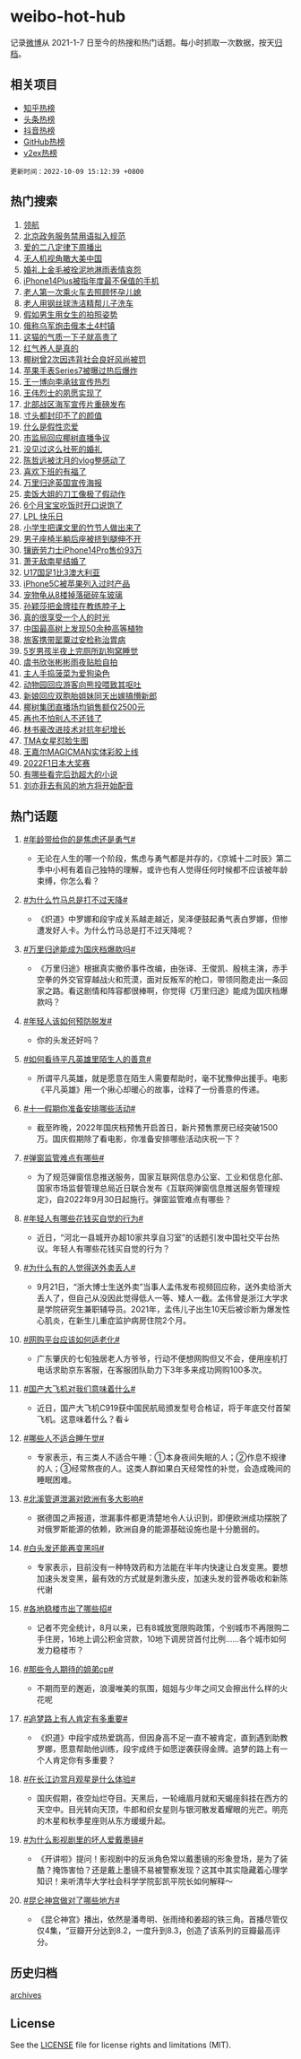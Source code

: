 # weibo-hot-hub

记录[微博](https://www.weibo.com)从 2021-1-7 日至今的热搜和热门话题。每小时抓取一次数据，按天[归档](archives)。

## 相关项目

- [知乎热榜](https://github.com/lonnyzhang423/zhihu-hot-hub)
- [头条热榜](https://github.com/lonnyzhang423/toutiao-hot-hub)
- [抖音热榜](https://github.com/lonnyzhang423/douyin-hot-hub)
- [GitHub热榜](https://github.com/lonnyzhang423/github-hot-hub)
- [v2ex热榜](https://github.com/lonnyzhang423/v2ex-hot-hub)


`更新时间：2022-10-09 15:12:39 +0800`

## 热门搜索

1. [领航](https://m.weibo.cn/search?containerid=100103type%3D1%26t%3D10%26q%3D%23%E9%A2%86%E8%88%AA%23&stream_entry_id=51&isnewpage=1&extparam=seat%3D1%26c_type%3D51%26pos%3D0%26cate%3D10103%26dgr%3D0%26filter_type%3Drealtimehot%26display_time%3D1665299557%26pre_seqid%3D1665299557586026376319&luicode=10000011&lfid=106003type%253D25%2526t%253D3%2526disable_hot%253D1%2526filter_type%253Drealtimehot)
1. [北京政务服务禁用语拟入规范](https://m.weibo.cn/search?containerid=100103type%3D1%26t%3D10%26q%3D%23%E5%8C%97%E4%BA%AC%E6%94%BF%E5%8A%A1%E6%9C%8D%E5%8A%A1%E7%A6%81%E7%94%A8%E8%AF%AD%E6%8B%9F%E5%85%A5%E8%A7%84%E8%8C%83%23&stream_entry_id=31&isnewpage=1&extparam=seat%3D1%26c_type%3D31%26pos%3D0%26cate%3D0%26band_rank%3D1%26q%3D%2523%25E5%258C%2597%25E4%25BA%25AC%25E6%2594%25BF%25E5%258A%25A1%25E6%259C%258D%25E5%258A%25A1%25E7%25A6%2581%25E7%2594%25A8%25E8%25AF%25AD%25E6%258B%259F%25E5%2585%25A5%25E8%25A7%2584%25E8%258C%2583%2523%26dgr%3D0%26filter_type%3Drealtimehot%26realpos%3D1%26lcate%3D5001%26flag%3D1%26display_time%3D1665299557%26pre_seqid%3D1665299557586026376319&luicode=10000011&lfid=106003type%253D25%2526t%253D3%2526disable_hot%253D1%2526filter_type%253Drealtimehot)
1. [爱的二八定律下周播出](https://m.weibo.cn/search?containerid=100103type%3D1%26t%3D10%26q%3D%23%E7%88%B1%E7%9A%84%E4%BA%8C%E5%85%AB%E5%AE%9A%E5%BE%8B%E4%B8%8B%E5%91%A8%E6%92%AD%E5%87%BA%23&stream_entry_id=31&isnewpage=1&extparam=seat%3D1%26c_type%3D31%26pos%3D1%26cate%3D0%26band_rank%3D2%26q%3D%2523%25E7%2588%25B1%25E7%259A%2584%25E4%25BA%258C%25E5%2585%25AB%25E5%25AE%259A%25E5%25BE%258B%25E4%25B8%258B%25E5%2591%25A8%25E6%2592%25AD%25E5%2587%25BA%2523%26dgr%3D0%26filter_type%3Drealtimehot%26realpos%3D2%26lcate%3D5001%26flag%3D1%26display_time%3D1665299557%26pre_seqid%3D1665299557586026376319&luicode=10000011&lfid=106003type%253D25%2526t%253D3%2526disable_hot%253D1%2526filter_type%253Drealtimehot)
1. [无人机视角瞰大美中国](https://m.weibo.cn/search?containerid=100103type%3D1%26t%3D10%26q%3D%23%E6%97%A0%E4%BA%BA%E6%9C%BA%E8%A7%86%E8%A7%92%E7%9E%B0%E5%A4%A7%E7%BE%8E%E4%B8%AD%E5%9B%BD%23&stream_entry_id=31&isnewpage=1&extparam=seat%3D1%26c_type%3D31%26pos%3D2%26cate%3D0%26band_rank%3D3%26q%3D%2523%25E6%2597%25A0%25E4%25BA%25BA%25E6%259C%25BA%25E8%25A7%2586%25E8%25A7%2592%25E7%259E%25B0%25E5%25A4%25A7%25E7%25BE%258E%25E4%25B8%25AD%25E5%259B%25BD%2523%26dgr%3D0%26filter_type%3Drealtimehot%26realpos%3D3%26lcate%3D5001%26flag%3D0%26display_time%3D1665299557%26pre_seqid%3D1665299557586026376319&luicode=10000011&lfid=106003type%253D25%2526t%253D3%2526disable_hot%253D1%2526filter_type%253Drealtimehot)
1. [婚礼上金毛被拴泥地淋雨表情哀怨](https://m.weibo.cn/search?containerid=100103type%3D1%26t%3D10%26q%3D%23%E5%A9%9A%E7%A4%BC%E4%B8%8A%E9%87%91%E6%AF%9B%E8%A2%AB%E6%8B%B4%E6%B3%A5%E5%9C%B0%E6%B7%8B%E9%9B%A8%E8%A1%A8%E6%83%85%E5%93%80%E6%80%A8%23&stream_entry_id=31&isnewpage=1&extparam=seat%3D1%26c_type%3D31%26pos%3D3%26cate%3D0%26band_rank%3D4%26q%3D%2523%25E5%25A9%259A%25E7%25A4%25BC%25E4%25B8%258A%25E9%2587%2591%25E6%25AF%259B%25E8%25A2%25AB%25E6%258B%25B4%25E6%25B3%25A5%25E5%259C%25B0%25E6%25B7%258B%25E9%259B%25A8%25E8%25A1%25A8%25E6%2583%2585%25E5%2593%2580%25E6%2580%25A8%2523%26dgr%3D0%26filter_type%3Drealtimehot%26realpos%3D4%26lcate%3D5001%26flag%3D0%26display_time%3D1665299557%26pre_seqid%3D1665299557586026376319&luicode=10000011&lfid=106003type%253D25%2526t%253D3%2526disable_hot%253D1%2526filter_type%253Drealtimehot)
1. [iPhone14Plus被指年度最不保值的手机](https://m.weibo.cn/search?containerid=100103type%3D1%26t%3D10%26q%3D%23iPhone14Plus%E8%A2%AB%E6%8C%87%E5%B9%B4%E5%BA%A6%E6%9C%80%E4%B8%8D%E4%BF%9D%E5%80%BC%E7%9A%84%E6%89%8B%E6%9C%BA%23&stream_entry_id=31&isnewpage=1&extparam=seat%3D1%26c_type%3D31%26pos%3D4%26cate%3D0%26band_rank%3D5%26q%3D%2523iPhone14Plus%25E8%25A2%25AB%25E6%258C%2587%25E5%25B9%25B4%25E5%25BA%25A6%25E6%259C%2580%25E4%25B8%258D%25E4%25BF%259D%25E5%2580%25BC%25E7%259A%2584%25E6%2589%258B%25E6%259C%25BA%2523%26dgr%3D0%26filter_type%3Drealtimehot%26realpos%3D5%26lcate%3D5001%26flag%3D0%26display_time%3D1665299557%26pre_seqid%3D1665299557586026376319&luicode=10000011&lfid=106003type%253D25%2526t%253D3%2526disable_hot%253D1%2526filter_type%253Drealtimehot)
1. [老人第一次乘火车去照顾怀孕儿媳](https://m.weibo.cn/search?containerid=100103type%3D1%26t%3D10%26q%3D%23%E8%80%81%E4%BA%BA%E7%AC%AC%E4%B8%80%E6%AC%A1%E4%B9%98%E7%81%AB%E8%BD%A6%E5%8E%BB%E7%85%A7%E9%A1%BE%E6%80%80%E5%AD%95%E5%84%BF%E5%AA%B3%23&stream_entry_id=31&isnewpage=1&extparam=seat%3D1%26c_type%3D31%26pos%3D5%26cate%3D0%26band_rank%3D6%26q%3D%2523%25E8%2580%2581%25E4%25BA%25BA%25E7%25AC%25AC%25E4%25B8%2580%25E6%25AC%25A1%25E4%25B9%2598%25E7%2581%25AB%25E8%25BD%25A6%25E5%258E%25BB%25E7%2585%25A7%25E9%25A1%25BE%25E6%2580%2580%25E5%25AD%2595%25E5%2584%25BF%25E5%25AA%25B3%2523%26dgr%3D0%26filter_type%3Drealtimehot%26realpos%3D6%26lcate%3D5001%26flag%3D0%26display_time%3D1665299557%26pre_seqid%3D1665299557586026376319&luicode=10000011&lfid=106003type%253D25%2526t%253D3%2526disable_hot%253D1%2526filter_type%253Drealtimehot)
1. [老人用钢丝球洗洁精帮儿子洗车](https://m.weibo.cn/search?containerid=100103type%3D1%26t%3D10%26q%3D%23%E8%80%81%E4%BA%BA%E7%94%A8%E9%92%A2%E4%B8%9D%E7%90%83%E6%B4%97%E6%B4%81%E7%B2%BE%E5%B8%AE%E5%84%BF%E5%AD%90%E6%B4%97%E8%BD%A6%23&stream_entry_id=31&isnewpage=1&extparam=seat%3D1%26c_type%3D31%26pos%3D6%26cate%3D0%26band_rank%3D7%26q%3D%2523%25E8%2580%2581%25E4%25BA%25BA%25E7%2594%25A8%25E9%2592%25A2%25E4%25B8%259D%25E7%2590%2583%25E6%25B4%2597%25E6%25B4%2581%25E7%25B2%25BE%25E5%25B8%25AE%25E5%2584%25BF%25E5%25AD%2590%25E6%25B4%2597%25E8%25BD%25A6%2523%26dgr%3D0%26filter_type%3Drealtimehot%26realpos%3D7%26lcate%3D5001%26flag%3D0%26display_time%3D1665299557%26pre_seqid%3D1665299557586026376319&luicode=10000011&lfid=106003type%253D25%2526t%253D3%2526disable_hot%253D1%2526filter_type%253Drealtimehot)
1. [假如男生用女生的拍照姿势](https://m.weibo.cn/search?containerid=100103type%3D1%26t%3D10%26q%3D%23%E5%81%87%E5%A6%82%E7%94%B7%E7%94%9F%E7%94%A8%E5%A5%B3%E7%94%9F%E7%9A%84%E6%8B%8D%E7%85%A7%E5%A7%BF%E5%8A%BF%23&stream_entry_id=31&isnewpage=1&extparam=seat%3D1%26c_type%3D31%26pos%3D7%26cate%3D0%26band_rank%3D8%26q%3D%2523%25E5%2581%2587%25E5%25A6%2582%25E7%2594%25B7%25E7%2594%259F%25E7%2594%25A8%25E5%25A5%25B3%25E7%2594%259F%25E7%259A%2584%25E6%258B%258D%25E7%2585%25A7%25E5%25A7%25BF%25E5%258A%25BF%2523%26dgr%3D0%26filter_type%3Drealtimehot%26realpos%3D8%26lcate%3D5001%26flag%3D0%26display_time%3D1665299557%26pre_seqid%3D1665299557586026376319&luicode=10000011&lfid=106003type%253D25%2526t%253D3%2526disable_hot%253D1%2526filter_type%253Drealtimehot)
1. [俄称乌军炮击俄本土4村镇](https://m.weibo.cn/search?containerid=100103type%3D1%26t%3D10%26q%3D%23%E4%BF%84%E7%A7%B0%E4%B9%8C%E5%86%9B%E7%82%AE%E5%87%BB%E4%BF%84%E6%9C%AC%E5%9C%9F4%E6%9D%91%E9%95%87%23&stream_entry_id=31&isnewpage=1&extparam=seat%3D1%26c_type%3D31%26pos%3D8%26cate%3D0%26band_rank%3D9%26q%3D%2523%25E4%25BF%2584%25E7%25A7%25B0%25E4%25B9%258C%25E5%2586%259B%25E7%2582%25AE%25E5%2587%25BB%25E4%25BF%2584%25E6%259C%25AC%25E5%259C%259F4%25E6%259D%2591%25E9%2595%2587%2523%26dgr%3D0%26filter_type%3Drealtimehot%26realpos%3D9%26lcate%3D5001%26flag%3D0%26display_time%3D1665299557%26pre_seqid%3D1665299557586026376319&luicode=10000011&lfid=106003type%253D25%2526t%253D3%2526disable_hot%253D1%2526filter_type%253Drealtimehot)
1. [这猫的气质一下子就高贵了](https://m.weibo.cn/search?containerid=100103type%3D1%26t%3D10%26q%3D%23%E8%BF%99%E7%8C%AB%E7%9A%84%E6%B0%94%E8%B4%A8%E4%B8%80%E4%B8%8B%E5%AD%90%E5%B0%B1%E9%AB%98%E8%B4%B5%E4%BA%86%23&stream_entry_id=31&isnewpage=1&extparam=seat%3D1%26c_type%3D31%26pos%3D9%26cate%3D0%26band_rank%3D10%26q%3D%2523%25E8%25BF%2599%25E7%258C%25AB%25E7%259A%2584%25E6%25B0%2594%25E8%25B4%25A8%25E4%25B8%2580%25E4%25B8%258B%25E5%25AD%2590%25E5%25B0%25B1%25E9%25AB%2598%25E8%25B4%25B5%25E4%25BA%2586%2523%26dgr%3D0%26filter_type%3Drealtimehot%26realpos%3D10%26lcate%3D5001%26flag%3D1%26display_time%3D1665299557%26pre_seqid%3D1665299557586026376319&luicode=10000011&lfid=106003type%253D25%2526t%253D3%2526disable_hot%253D1%2526filter_type%253Drealtimehot)
1. [红气养人是真的](https://m.weibo.cn/search?containerid=100103type%3D1%26t%3D10%26q%3D%23%E7%BA%A2%E6%B0%94%E5%85%BB%E4%BA%BA%E6%98%AF%E7%9C%9F%E7%9A%84%23&stream_entry_id=31&isnewpage=1&extparam=seat%3D1%26c_type%3D31%26pos%3D10%26cate%3D0%26band_rank%3D11%26q%3D%2523%25E7%25BA%25A2%25E6%25B0%2594%25E5%2585%25BB%25E4%25BA%25BA%25E6%2598%25AF%25E7%259C%259F%25E7%259A%2584%2523%26dgr%3D0%26filter_type%3Drealtimehot%26realpos%3D11%26lcate%3D5001%26flag%3D0%26display_time%3D1665299557%26pre_seqid%3D1665299557586026376319&luicode=10000011&lfid=106003type%253D25%2526t%253D3%2526disable_hot%253D1%2526filter_type%253Drealtimehot)
1. [椰树曾2次因违背社会良好风尚被罚](https://m.weibo.cn/search?containerid=100103type%3D1%26t%3D10%26q%3D%23%E6%A4%B0%E6%A0%91%E6%9B%BE2%E6%AC%A1%E5%9B%A0%E8%BF%9D%E8%83%8C%E7%A4%BE%E4%BC%9A%E8%89%AF%E5%A5%BD%E9%A3%8E%E5%B0%9A%E8%A2%AB%E7%BD%9A%23&stream_entry_id=31&isnewpage=1&extparam=seat%3D1%26c_type%3D31%26pos%3D11%26cate%3D0%26band_rank%3D12%26q%3D%2523%25E6%25A4%25B0%25E6%25A0%2591%25E6%259B%25BE2%25E6%25AC%25A1%25E5%259B%25A0%25E8%25BF%259D%25E8%2583%258C%25E7%25A4%25BE%25E4%25BC%259A%25E8%2589%25AF%25E5%25A5%25BD%25E9%25A3%258E%25E5%25B0%259A%25E8%25A2%25AB%25E7%25BD%259A%2523%26dgr%3D0%26filter_type%3Drealtimehot%26realpos%3D12%26lcate%3D5001%26flag%3D0%26display_time%3D1665299557%26pre_seqid%3D1665299557586026376319&luicode=10000011&lfid=106003type%253D25%2526t%253D3%2526disable_hot%253D1%2526filter_type%253Drealtimehot)
1. [苹果手表Series7被曝过热后爆炸](https://m.weibo.cn/search?containerid=100103type%3D1%26t%3D10%26q%3D%23%E8%8B%B9%E6%9E%9C%E6%89%8B%E8%A1%A8Series7%E8%A2%AB%E6%9B%9D%E8%BF%87%E7%83%AD%E5%90%8E%E7%88%86%E7%82%B8%23&stream_entry_id=31&isnewpage=1&extparam=seat%3D1%26c_type%3D31%26pos%3D12%26cate%3D0%26band_rank%3D13%26q%3D%2523%25E8%258B%25B9%25E6%259E%259C%25E6%2589%258B%25E8%25A1%25A8Series7%25E8%25A2%25AB%25E6%259B%259D%25E8%25BF%2587%25E7%2583%25AD%25E5%2590%258E%25E7%2588%2586%25E7%2582%25B8%2523%26dgr%3D0%26filter_type%3Drealtimehot%26realpos%3D13%26lcate%3D5001%26flag%3D1%26display_time%3D1665299557%26pre_seqid%3D1665299557586026376319&luicode=10000011&lfid=106003type%253D25%2526t%253D3%2526disable_hot%253D1%2526filter_type%253Drealtimehot)
1. [王一博向李承铉宣传热烈](https://m.weibo.cn/search?containerid=100103type%3D1%26t%3D10%26q%3D%23%E7%8E%8B%E4%B8%80%E5%8D%9A%E5%90%91%E6%9D%8E%E6%89%BF%E9%93%89%E5%AE%A3%E4%BC%A0%E7%83%AD%E7%83%88%23&stream_entry_id=31&isnewpage=1&extparam=seat%3D1%26c_type%3D31%26pos%3D13%26cate%3D0%26band_rank%3D14%26q%3D%2523%25E7%258E%258B%25E4%25B8%2580%25E5%258D%259A%25E5%2590%2591%25E6%259D%258E%25E6%2589%25BF%25E9%2593%2589%25E5%25AE%25A3%25E4%25BC%25A0%25E7%2583%25AD%25E7%2583%2588%2523%26dgr%3D0%26filter_type%3Drealtimehot%26realpos%3D14%26lcate%3D5001%26flag%3D0%26display_time%3D1665299557%26pre_seqid%3D1665299557586026376319&luicode=10000011&lfid=106003type%253D25%2526t%253D3%2526disable_hot%253D1%2526filter_type%253Drealtimehot)
1. [王伟烈士的夙愿实现了](https://m.weibo.cn/search?containerid=100103type%3D1%26t%3D10%26q%3D%23%E7%8E%8B%E4%BC%9F%E7%83%88%E5%A3%AB%E7%9A%84%E5%A4%99%E6%84%BF%E5%AE%9E%E7%8E%B0%E4%BA%86%23&stream_entry_id=31&isnewpage=1&extparam=seat%3D1%26c_type%3D31%26pos%3D14%26cate%3D0%26adid%3D167855%26band_rank%3D15%26q%3D%2523%25E7%258E%258B%25E4%25BC%259F%25E7%2583%2588%25E5%25A3%25AB%25E7%259A%2584%25E5%25A4%2599%25E6%2584%25BF%25E5%25AE%259E%25E7%258E%25B0%25E4%25BA%2586%2523%26dgr%3D0%26filter_type%3Drealtimehot%26realpos%3D15%26lcate%3D5001%26flag%3D0%26display_time%3D1665299557%26pre_seqid%3D1665299557586026376319&luicode=10000011&lfid=106003type%253D25%2526t%253D3%2526disable_hot%253D1%2526filter_type%253Drealtimehot)
1. [北部战区海军宣传片重磅发布](https://m.weibo.cn/search?containerid=100103type%3D1%26t%3D10%26q%3D%23%E5%8C%97%E9%83%A8%E6%88%98%E5%8C%BA%E6%B5%B7%E5%86%9B%E5%AE%A3%E4%BC%A0%E7%89%87%E9%87%8D%E7%A3%85%E5%8F%91%E5%B8%83%23&stream_entry_id=31&isnewpage=1&extparam=seat%3D1%26c_type%3D31%26pos%3D15%26cate%3D0%26band_rank%3D16%26q%3D%2523%25E5%258C%2597%25E9%2583%25A8%25E6%2588%2598%25E5%258C%25BA%25E6%25B5%25B7%25E5%2586%259B%25E5%25AE%25A3%25E4%25BC%25A0%25E7%2589%2587%25E9%2587%258D%25E7%25A3%2585%25E5%258F%2591%25E5%25B8%2583%2523%26dgr%3D0%26filter_type%3Drealtimehot%26realpos%3D16%26lcate%3D5001%26flag%3D0%26display_time%3D1665299557%26pre_seqid%3D1665299557586026376319&luicode=10000011&lfid=106003type%253D25%2526t%253D3%2526disable_hot%253D1%2526filter_type%253Drealtimehot)
1. [寸头都封印不了的颜值](https://m.weibo.cn/search?containerid=100103type%3D1%26t%3D10%26q%3D%23%E5%AF%B8%E5%A4%B4%E9%83%BD%E5%B0%81%E5%8D%B0%E4%B8%8D%E4%BA%86%E7%9A%84%E9%A2%9C%E5%80%BC%23&stream_entry_id=31&isnewpage=1&extparam=seat%3D1%26c_type%3D31%26pos%3D16%26cate%3D0%26band_rank%3D17%26q%3D%2523%25E5%25AF%25B8%25E5%25A4%25B4%25E9%2583%25BD%25E5%25B0%2581%25E5%258D%25B0%25E4%25B8%258D%25E4%25BA%2586%25E7%259A%2584%25E9%25A2%259C%25E5%2580%25BC%2523%26dgr%3D0%26filter_type%3Drealtimehot%26realpos%3D17%26lcate%3D5001%26flag%3D1%26display_time%3D1665299557%26pre_seqid%3D1665299557586026376319&luicode=10000011&lfid=106003type%253D25%2526t%253D3%2526disable_hot%253D1%2526filter_type%253Drealtimehot)
1. [什么是假性恋爱](https://m.weibo.cn/search?containerid=100103type%3D1%26t%3D10%26q%3D%23%E4%BB%80%E4%B9%88%E6%98%AF%E5%81%87%E6%80%A7%E6%81%8B%E7%88%B1%23&stream_entry_id=31&isnewpage=1&extparam=seat%3D1%26c_type%3D31%26pos%3D17%26cate%3D0%26band_rank%3D18%26q%3D%2523%25E4%25BB%2580%25E4%25B9%2588%25E6%2598%25AF%25E5%2581%2587%25E6%2580%25A7%25E6%2581%258B%25E7%2588%25B1%2523%26dgr%3D0%26filter_type%3Drealtimehot%26realpos%3D18%26lcate%3D5001%26flag%3D2%26display_time%3D1665299557%26pre_seqid%3D1665299557586026376319&luicode=10000011&lfid=106003type%253D25%2526t%253D3%2526disable_hot%253D1%2526filter_type%253Drealtimehot)
1. [市监局回应椰树直播争议](https://m.weibo.cn/search?containerid=100103type%3D1%26t%3D10%26q%3D%23%E5%B8%82%E7%9B%91%E5%B1%80%E5%9B%9E%E5%BA%94%E6%A4%B0%E6%A0%91%E7%9B%B4%E6%92%AD%E4%BA%89%E8%AE%AE%23&stream_entry_id=31&isnewpage=1&extparam=seat%3D1%26c_type%3D31%26pos%3D18%26cate%3D0%26band_rank%3D19%26q%3D%2523%25E5%25B8%2582%25E7%259B%2591%25E5%25B1%2580%25E5%259B%259E%25E5%25BA%2594%25E6%25A4%25B0%25E6%25A0%2591%25E7%259B%25B4%25E6%2592%25AD%25E4%25BA%2589%25E8%25AE%25AE%2523%26dgr%3D0%26filter_type%3Drealtimehot%26realpos%3D19%26lcate%3D5001%26flag%3D1%26display_time%3D1665299557%26pre_seqid%3D1665299557586026376319&luicode=10000011&lfid=106003type%253D25%2526t%253D3%2526disable_hot%253D1%2526filter_type%253Drealtimehot)
1. [没见过这么社死的婚礼](https://m.weibo.cn/search?containerid=100103type%3D1%26t%3D10%26q%3D%23%E6%B2%A1%E8%A7%81%E8%BF%87%E8%BF%99%E4%B9%88%E7%A4%BE%E6%AD%BB%E7%9A%84%E5%A9%9A%E7%A4%BC%23&stream_entry_id=31&isnewpage=1&extparam=seat%3D1%26c_type%3D31%26pos%3D19%26cate%3D0%26band_rank%3D20%26q%3D%2523%25E6%25B2%25A1%25E8%25A7%2581%25E8%25BF%2587%25E8%25BF%2599%25E4%25B9%2588%25E7%25A4%25BE%25E6%25AD%25BB%25E7%259A%2584%25E5%25A9%259A%25E7%25A4%25BC%2523%26dgr%3D0%26filter_type%3Drealtimehot%26realpos%3D20%26lcate%3D5001%26flag%3D1%26display_time%3D1665299557%26pre_seqid%3D1665299557586026376319&luicode=10000011&lfid=106003type%253D25%2526t%253D3%2526disable_hot%253D1%2526filter_type%253Drealtimehot)
1. [陈哲远被沈月的vlog整感动了](https://m.weibo.cn/search?containerid=100103type%3D1%26t%3D10%26q%3D%23%E9%99%88%E5%93%B2%E8%BF%9C%E8%A2%AB%E6%B2%88%E6%9C%88%E7%9A%84vlog%E6%95%B4%E6%84%9F%E5%8A%A8%E4%BA%86%23&stream_entry_id=31&isnewpage=1&extparam=seat%3D1%26c_type%3D31%26pos%3D20%26cate%3D0%26band_rank%3D21%26q%3D%2523%25E9%2599%2588%25E5%2593%25B2%25E8%25BF%259C%25E8%25A2%25AB%25E6%25B2%2588%25E6%259C%2588%25E7%259A%2584vlog%25E6%2595%25B4%25E6%2584%259F%25E5%258A%25A8%25E4%25BA%2586%2523%26dgr%3D0%26filter_type%3Drealtimehot%26realpos%3D21%26lcate%3D5001%26flag%3D0%26display_time%3D1665299557%26pre_seqid%3D1665299557586026376319&luicode=10000011&lfid=106003type%253D25%2526t%253D3%2526disable_hot%253D1%2526filter_type%253Drealtimehot)
1. [喜欢下班的有福了](https://m.weibo.cn/search?containerid=100103type%3D1%26t%3D10%26q%3D%23%E5%96%9C%E6%AC%A2%E4%B8%8B%E7%8F%AD%E7%9A%84%E6%9C%89%E7%A6%8F%E4%BA%86%23&stream_entry_id=31&isnewpage=1&extparam=seat%3D1%26c_type%3D31%26pos%3D21%26cate%3D0%26band_rank%3D22%26q%3D%2523%25E5%2596%259C%25E6%25AC%25A2%25E4%25B8%258B%25E7%258F%25AD%25E7%259A%2584%25E6%259C%2589%25E7%25A6%258F%25E4%25BA%2586%2523%26dgr%3D0%26filter_type%3Drealtimehot%26realpos%3D22%26lcate%3D5001%26flag%3D0%26display_time%3D1665299557%26pre_seqid%3D1665299557586026376319&luicode=10000011&lfid=106003type%253D25%2526t%253D3%2526disable_hot%253D1%2526filter_type%253Drealtimehot)
1. [万里归途英国宣传海报](https://m.weibo.cn/search?containerid=100103type%3D1%26t%3D10%26q%3D%23%E4%B8%87%E9%87%8C%E5%BD%92%E9%80%94%E8%8B%B1%E5%9B%BD%E5%AE%A3%E4%BC%A0%E6%B5%B7%E6%8A%A5%23&stream_entry_id=31&isnewpage=1&extparam=seat%3D1%26c_type%3D31%26pos%3D22%26cate%3D0%26band_rank%3D23%26q%3D%2523%25E4%25B8%2587%25E9%2587%258C%25E5%25BD%2592%25E9%2580%2594%25E8%258B%25B1%25E5%259B%25BD%25E5%25AE%25A3%25E4%25BC%25A0%25E6%25B5%25B7%25E6%258A%25A5%2523%26dgr%3D0%26filter_type%3Drealtimehot%26realpos%3D23%26lcate%3D5001%26flag%3D1%26display_time%3D1665299557%26pre_seqid%3D1665299557586026376319&luicode=10000011&lfid=106003type%253D25%2526t%253D3%2526disable_hot%253D1%2526filter_type%253Drealtimehot)
1. [卖饭大姐的刀工像极了假动作](https://m.weibo.cn/search?containerid=100103type%3D1%26t%3D10%26q%3D%23%E5%8D%96%E9%A5%AD%E5%A4%A7%E5%A7%90%E7%9A%84%E5%88%80%E5%B7%A5%E5%83%8F%E6%9E%81%E4%BA%86%E5%81%87%E5%8A%A8%E4%BD%9C%23&stream_entry_id=31&isnewpage=1&extparam=seat%3D1%26c_type%3D31%26pos%3D23%26cate%3D0%26band_rank%3D24%26q%3D%2523%25E5%258D%2596%25E9%25A5%25AD%25E5%25A4%25A7%25E5%25A7%2590%25E7%259A%2584%25E5%2588%2580%25E5%25B7%25A5%25E5%2583%258F%25E6%259E%2581%25E4%25BA%2586%25E5%2581%2587%25E5%258A%25A8%25E4%25BD%259C%2523%26dgr%3D0%26filter_type%3Drealtimehot%26realpos%3D24%26lcate%3D5001%26flag%3D1%26display_time%3D1665299557%26pre_seqid%3D1665299557586026376319&luicode=10000011&lfid=106003type%253D25%2526t%253D3%2526disable_hot%253D1%2526filter_type%253Drealtimehot)
1. [6个月宝宝吃饭时开口说饱了](https://m.weibo.cn/search?containerid=100103type%3D1%26t%3D10%26q%3D%236%E4%B8%AA%E6%9C%88%E5%AE%9D%E5%AE%9D%E5%90%83%E9%A5%AD%E6%97%B6%E5%BC%80%E5%8F%A3%E8%AF%B4%E9%A5%B1%E4%BA%86%23&stream_entry_id=31&isnewpage=1&extparam=seat%3D1%26c_type%3D31%26pos%3D24%26cate%3D0%26band_rank%3D25%26q%3D%25236%25E4%25B8%25AA%25E6%259C%2588%25E5%25AE%259D%25E5%25AE%259D%25E5%2590%2583%25E9%25A5%25AD%25E6%2597%25B6%25E5%25BC%2580%25E5%258F%25A3%25E8%25AF%25B4%25E9%25A5%25B1%25E4%25BA%2586%2523%26dgr%3D0%26filter_type%3Drealtimehot%26realpos%3D25%26lcate%3D5001%26flag%3D1%26display_time%3D1665299557%26pre_seqid%3D1665299557586026376319&luicode=10000011&lfid=106003type%253D25%2526t%253D3%2526disable_hot%253D1%2526filter_type%253Drealtimehot)
1. [LPL 快乐日](https://m.weibo.cn/search?containerid=100103type%3D1%26t%3D10%26q%3DLPL+%E5%BF%AB%E4%B9%90%E6%97%A5&stream_entry_id=31&isnewpage=1&extparam=seat%3D1%26c_type%3D31%26pos%3D25%26cate%3D0%26band_rank%3D26%26q%3DLPL%2520%25E5%25BF%25AB%25E4%25B9%2590%25E6%2597%25A5%26dgr%3D0%26filter_type%3Drealtimehot%26realpos%3D26%26lcate%3D5001%26flag%3D0%26display_time%3D1665299557%26pre_seqid%3D1665299557586026376319&luicode=10000011&lfid=106003type%253D25%2526t%253D3%2526disable_hot%253D1%2526filter_type%253Drealtimehot)
1. [小学生把课文里的竹节人做出来了](https://m.weibo.cn/search?containerid=100103type%3D1%26t%3D10%26q%3D%23%E5%B0%8F%E5%AD%A6%E7%94%9F%E6%8A%8A%E8%AF%BE%E6%96%87%E9%87%8C%E7%9A%84%E7%AB%B9%E8%8A%82%E4%BA%BA%E5%81%9A%E5%87%BA%E6%9D%A5%E4%BA%86%23&stream_entry_id=31&isnewpage=1&extparam=seat%3D1%26c_type%3D31%26pos%3D26%26cate%3D0%26band_rank%3D27%26q%3D%2523%25E5%25B0%258F%25E5%25AD%25A6%25E7%2594%259F%25E6%258A%258A%25E8%25AF%25BE%25E6%2596%2587%25E9%2587%258C%25E7%259A%2584%25E7%25AB%25B9%25E8%258A%2582%25E4%25BA%25BA%25E5%2581%259A%25E5%2587%25BA%25E6%259D%25A5%25E4%25BA%2586%2523%26dgr%3D0%26filter_type%3Drealtimehot%26realpos%3D27%26lcate%3D5001%26flag%3D0%26display_time%3D1665299557%26pre_seqid%3D1665299557586026376319&luicode=10000011&lfid=106003type%253D25%2526t%253D3%2526disable_hot%253D1%2526filter_type%253Drealtimehot)
1. [男子座椅半躺后座被挤到腿伸不开](https://m.weibo.cn/search?containerid=100103type%3D1%26t%3D10%26q%3D%23%E7%94%B7%E5%AD%90%E5%BA%A7%E6%A4%85%E5%8D%8A%E8%BA%BA%E5%90%8E%E5%BA%A7%E8%A2%AB%E6%8C%A4%E5%88%B0%E8%85%BF%E4%BC%B8%E4%B8%8D%E5%BC%80%23&stream_entry_id=31&isnewpage=1&extparam=seat%3D1%26c_type%3D31%26pos%3D27%26cate%3D0%26band_rank%3D28%26q%3D%2523%25E7%2594%25B7%25E5%25AD%2590%25E5%25BA%25A7%25E6%25A4%2585%25E5%258D%258A%25E8%25BA%25BA%25E5%2590%258E%25E5%25BA%25A7%25E8%25A2%25AB%25E6%258C%25A4%25E5%2588%25B0%25E8%2585%25BF%25E4%25BC%25B8%25E4%25B8%258D%25E5%25BC%2580%2523%26dgr%3D0%26filter_type%3Drealtimehot%26realpos%3D28%26lcate%3D5001%26flag%3D0%26display_time%3D1665299557%26pre_seqid%3D1665299557586026376319&luicode=10000011&lfid=106003type%253D25%2526t%253D3%2526disable_hot%253D1%2526filter_type%253Drealtimehot)
1. [镶嵌劳力士iPhone14Pro售价93万](https://m.weibo.cn/search?containerid=100103type%3D1%26t%3D10%26q%3D%23%E9%95%B6%E5%B5%8C%E5%8A%B3%E5%8A%9B%E5%A3%ABiPhone14Pro%E5%94%AE%E4%BB%B793%E4%B8%87%23&stream_entry_id=31&isnewpage=1&extparam=seat%3D1%26c_type%3D31%26pos%3D28%26cate%3D0%26band_rank%3D29%26q%3D%2523%25E9%2595%25B6%25E5%25B5%258C%25E5%258A%25B3%25E5%258A%259B%25E5%25A3%25ABiPhone14Pro%25E5%2594%25AE%25E4%25BB%25B793%25E4%25B8%2587%2523%26dgr%3D0%26filter_type%3Drealtimehot%26realpos%3D29%26lcate%3D5001%26flag%3D0%26display_time%3D1665299557%26pre_seqid%3D1665299557586026376319&luicode=10000011&lfid=106003type%253D25%2526t%253D3%2526disable_hot%253D1%2526filter_type%253Drealtimehot)
1. [萧无敌南星结婚了](https://m.weibo.cn/search?containerid=100103type%3D1%26t%3D10%26q%3D%23%E8%90%A7%E6%97%A0%E6%95%8C%E5%8D%97%E6%98%9F%E7%BB%93%E5%A9%9A%E4%BA%86%23&stream_entry_id=31&isnewpage=1&extparam=seat%3D1%26c_type%3D31%26pos%3D29%26cate%3D0%26band_rank%3D30%26q%3D%2523%25E8%2590%25A7%25E6%2597%25A0%25E6%2595%258C%25E5%258D%2597%25E6%2598%259F%25E7%25BB%2593%25E5%25A9%259A%25E4%25BA%2586%2523%26dgr%3D0%26filter_type%3Drealtimehot%26realpos%3D30%26lcate%3D5001%26flag%3D0%26display_time%3D1665299557%26pre_seqid%3D1665299557586026376319&luicode=10000011&lfid=106003type%253D25%2526t%253D3%2526disable_hot%253D1%2526filter_type%253Drealtimehot)
1. [U17国足1比3澳大利亚](https://m.weibo.cn/search?containerid=100103type%3D1%26t%3D10%26q%3D%23U17%E5%9B%BD%E8%B6%B31%E6%AF%943%E6%BE%B3%E5%A4%A7%E5%88%A9%E4%BA%9A%23&stream_entry_id=31&isnewpage=1&extparam=seat%3D1%26c_type%3D31%26pos%3D30%26cate%3D0%26band_rank%3D31%26q%3D%2523U17%25E5%259B%25BD%25E8%25B6%25B31%25E6%25AF%25943%25E6%25BE%25B3%25E5%25A4%25A7%25E5%2588%25A9%25E4%25BA%259A%2523%26dgr%3D0%26filter_type%3Drealtimehot%26realpos%3D31%26lcate%3D5001%26flag%3D1%26display_time%3D1665299557%26pre_seqid%3D1665299557586026376319&luicode=10000011&lfid=106003type%253D25%2526t%253D3%2526disable_hot%253D1%2526filter_type%253Drealtimehot)
1. [iPhone5C被苹果列入过时产品](https://m.weibo.cn/search?containerid=100103type%3D1%26t%3D10%26q%3D%23iPhone5C%E8%A2%AB%E8%8B%B9%E6%9E%9C%E5%88%97%E5%85%A5%E8%BF%87%E6%97%B6%E4%BA%A7%E5%93%81%23&stream_entry_id=31&isnewpage=1&extparam=seat%3D1%26c_type%3D31%26pos%3D31%26cate%3D0%26band_rank%3D32%26q%3D%2523iPhone5C%25E8%25A2%25AB%25E8%258B%25B9%25E6%259E%259C%25E5%2588%2597%25E5%2585%25A5%25E8%25BF%2587%25E6%2597%25B6%25E4%25BA%25A7%25E5%2593%2581%2523%26dgr%3D0%26filter_type%3Drealtimehot%26realpos%3D32%26lcate%3D5001%26flag%3D0%26display_time%3D1665299557%26pre_seqid%3D1665299557586026376319&luicode=10000011&lfid=106003type%253D25%2526t%253D3%2526disable_hot%253D1%2526filter_type%253Drealtimehot)
1. [宠物龟从8楼掉落砸碎车玻璃](https://m.weibo.cn/search?containerid=100103type%3D1%26t%3D10%26q%3D%23%E5%AE%A0%E7%89%A9%E9%BE%9F%E4%BB%8E8%E6%A5%BC%E6%8E%89%E8%90%BD%E7%A0%B8%E7%A2%8E%E8%BD%A6%E7%8E%BB%E7%92%83%23&stream_entry_id=31&isnewpage=1&extparam=seat%3D1%26c_type%3D31%26pos%3D32%26cate%3D0%26band_rank%3D33%26q%3D%2523%25E5%25AE%25A0%25E7%2589%25A9%25E9%25BE%259F%25E4%25BB%258E8%25E6%25A5%25BC%25E6%258E%2589%25E8%2590%25BD%25E7%25A0%25B8%25E7%25A2%258E%25E8%25BD%25A6%25E7%258E%25BB%25E7%2592%2583%2523%26dgr%3D0%26filter_type%3Drealtimehot%26realpos%3D33%26lcate%3D5001%26flag%3D0%26display_time%3D1665299557%26pre_seqid%3D1665299557586026376319&luicode=10000011&lfid=106003type%253D25%2526t%253D3%2526disable_hot%253D1%2526filter_type%253Drealtimehot)
1. [孙颖莎把金牌挂在教练脖子上](https://m.weibo.cn/search?containerid=100103type%3D1%26t%3D10%26q%3D%23%E5%AD%99%E9%A2%96%E8%8E%8E%E6%8A%8A%E9%87%91%E7%89%8C%E6%8C%82%E5%9C%A8%E6%95%99%E7%BB%83%E8%84%96%E5%AD%90%E4%B8%8A%23&stream_entry_id=31&isnewpage=1&extparam=seat%3D1%26c_type%3D31%26pos%3D33%26cate%3D0%26band_rank%3D34%26q%3D%2523%25E5%25AD%2599%25E9%25A2%2596%25E8%258E%258E%25E6%258A%258A%25E9%2587%2591%25E7%2589%258C%25E6%258C%2582%25E5%259C%25A8%25E6%2595%2599%25E7%25BB%2583%25E8%2584%2596%25E5%25AD%2590%25E4%25B8%258A%2523%26dgr%3D0%26filter_type%3Drealtimehot%26realpos%3D34%26lcate%3D5001%26flag%3D0%26display_time%3D1665299557%26pre_seqid%3D1665299557586026376319&luicode=10000011&lfid=106003type%253D25%2526t%253D3%2526disable_hot%253D1%2526filter_type%253Drealtimehot)
1. [真的很享受一个人的时光](https://m.weibo.cn/search?containerid=100103type%3D1%26t%3D10%26q%3D%23%E7%9C%9F%E7%9A%84%E5%BE%88%E4%BA%AB%E5%8F%97%E4%B8%80%E4%B8%AA%E4%BA%BA%E7%9A%84%E6%97%B6%E5%85%89%23&stream_entry_id=31&isnewpage=1&extparam=seat%3D1%26c_type%3D31%26pos%3D34%26cate%3D0%26band_rank%3D35%26q%3D%2523%25E7%259C%259F%25E7%259A%2584%25E5%25BE%2588%25E4%25BA%25AB%25E5%258F%2597%25E4%25B8%2580%25E4%25B8%25AA%25E4%25BA%25BA%25E7%259A%2584%25E6%2597%25B6%25E5%2585%2589%2523%26dgr%3D0%26filter_type%3Drealtimehot%26realpos%3D35%26lcate%3D5001%26flag%3D0%26display_time%3D1665299557%26pre_seqid%3D1665299557586026376319&luicode=10000011&lfid=106003type%253D25%2526t%253D3%2526disable_hot%253D1%2526filter_type%253Drealtimehot)
1. [中国最高树上发现50余种高等植物](https://m.weibo.cn/search?containerid=100103type%3D1%26t%3D10%26q%3D%23%E4%B8%AD%E5%9B%BD%E6%9C%80%E9%AB%98%E6%A0%91%E4%B8%8A%E5%8F%91%E7%8E%B050%E4%BD%99%E7%A7%8D%E9%AB%98%E7%AD%89%E6%A4%8D%E7%89%A9%23&stream_entry_id=31&isnewpage=1&extparam=seat%3D1%26c_type%3D31%26pos%3D35%26cate%3D0%26band_rank%3D36%26q%3D%2523%25E4%25B8%25AD%25E5%259B%25BD%25E6%259C%2580%25E9%25AB%2598%25E6%25A0%2591%25E4%25B8%258A%25E5%258F%2591%25E7%258E%25B050%25E4%25BD%2599%25E7%25A7%258D%25E9%25AB%2598%25E7%25AD%2589%25E6%25A4%258D%25E7%2589%25A9%2523%26dgr%3D0%26filter_type%3Drealtimehot%26realpos%3D36%26lcate%3D5001%26flag%3D0%26display_time%3D1665299557%26pre_seqid%3D1665299557586026376319&luicode=10000011&lfid=106003type%253D25%2526t%253D3%2526disable_hot%253D1%2526filter_type%253Drealtimehot)
1. [旅客携带罂粟过安检称治胃病](https://m.weibo.cn/search?containerid=100103type%3D1%26t%3D10%26q%3D%23%E6%97%85%E5%AE%A2%E6%90%BA%E5%B8%A6%E7%BD%82%E7%B2%9F%E8%BF%87%E5%AE%89%E6%A3%80%E7%A7%B0%E6%B2%BB%E8%83%83%E7%97%85%23&stream_entry_id=31&isnewpage=1&extparam=seat%3D1%26c_type%3D31%26pos%3D36%26cate%3D0%26band_rank%3D37%26q%3D%2523%25E6%2597%2585%25E5%25AE%25A2%25E6%2590%25BA%25E5%25B8%25A6%25E7%25BD%2582%25E7%25B2%259F%25E8%25BF%2587%25E5%25AE%2589%25E6%25A3%2580%25E7%25A7%25B0%25E6%25B2%25BB%25E8%2583%2583%25E7%2597%2585%2523%26dgr%3D0%26filter_type%3Drealtimehot%26realpos%3D37%26lcate%3D5001%26flag%3D0%26display_time%3D1665299557%26pre_seqid%3D1665299557586026376319&luicode=10000011&lfid=106003type%253D25%2526t%253D3%2526disable_hot%253D1%2526filter_type%253Drealtimehot)
1. [5岁男孩半夜上完厕所趴狗窝睡觉](https://m.weibo.cn/search?containerid=100103type%3D1%26t%3D10%26q%3D%235%E5%B2%81%E7%94%B7%E5%AD%A9%E5%8D%8A%E5%A4%9C%E4%B8%8A%E5%AE%8C%E5%8E%95%E6%89%80%E8%B6%B4%E7%8B%97%E7%AA%9D%E7%9D%A1%E8%A7%89%23&stream_entry_id=31&isnewpage=1&extparam=seat%3D1%26c_type%3D31%26pos%3D37%26cate%3D0%26band_rank%3D38%26q%3D%25235%25E5%25B2%2581%25E7%2594%25B7%25E5%25AD%25A9%25E5%258D%258A%25E5%25A4%259C%25E4%25B8%258A%25E5%25AE%258C%25E5%258E%2595%25E6%2589%2580%25E8%25B6%25B4%25E7%258B%2597%25E7%25AA%259D%25E7%259D%25A1%25E8%25A7%2589%2523%26dgr%3D0%26filter_type%3Drealtimehot%26realpos%3D38%26lcate%3D5001%26flag%3D1%26display_time%3D1665299557%26pre_seqid%3D1665299557586026376319&luicode=10000011&lfid=106003type%253D25%2526t%253D3%2526disable_hot%253D1%2526filter_type%253Drealtimehot)
1. [虞书欣张彬彬雨夜贴脸自拍](https://m.weibo.cn/search?containerid=100103type%3D1%26t%3D10%26q%3D%23%E8%99%9E%E4%B9%A6%E6%AC%A3%E5%BC%A0%E5%BD%AC%E5%BD%AC%E9%9B%A8%E5%A4%9C%E8%B4%B4%E8%84%B8%E8%87%AA%E6%8B%8D%23&stream_entry_id=31&isnewpage=1&extparam=seat%3D1%26c_type%3D31%26pos%3D38%26cate%3D0%26band_rank%3D39%26q%3D%2523%25E8%2599%259E%25E4%25B9%25A6%25E6%25AC%25A3%25E5%25BC%25A0%25E5%25BD%25AC%25E5%25BD%25AC%25E9%259B%25A8%25E5%25A4%259C%25E8%25B4%25B4%25E8%2584%25B8%25E8%2587%25AA%25E6%258B%258D%2523%26dgr%3D0%26filter_type%3Drealtimehot%26realpos%3D39%26lcate%3D5001%26flag%3D0%26display_time%3D1665299557%26pre_seqid%3D1665299557586026376319&luicode=10000011&lfid=106003type%253D25%2526t%253D3%2526disable_hot%253D1%2526filter_type%253Drealtimehot)
1. [主人手捣菠菜为爱狗染色](https://m.weibo.cn/search?containerid=100103type%3D1%26t%3D10%26q%3D%23%E4%B8%BB%E4%BA%BA%E6%89%8B%E6%8D%A3%E8%8F%A0%E8%8F%9C%E4%B8%BA%E7%88%B1%E7%8B%97%E6%9F%93%E8%89%B2%23&stream_entry_id=31&isnewpage=1&extparam=seat%3D1%26c_type%3D31%26pos%3D39%26cate%3D0%26band_rank%3D40%26q%3D%2523%25E4%25B8%25BB%25E4%25BA%25BA%25E6%2589%258B%25E6%258D%25A3%25E8%258F%25A0%25E8%258F%259C%25E4%25B8%25BA%25E7%2588%25B1%25E7%258B%2597%25E6%259F%2593%25E8%2589%25B2%2523%26dgr%3D0%26filter_type%3Drealtimehot%26realpos%3D40%26lcate%3D5001%26flag%3D0%26display_time%3D1665299557%26pre_seqid%3D1665299557586026376319&luicode=10000011&lfid=106003type%253D25%2526t%253D3%2526disable_hot%253D1%2526filter_type%253Drealtimehot)
1. [动物园回应游客向熊投喂致其呕吐](https://m.weibo.cn/search?containerid=100103type%3D1%26t%3D10%26q%3D%23%E5%8A%A8%E7%89%A9%E5%9B%AD%E5%9B%9E%E5%BA%94%E6%B8%B8%E5%AE%A2%E5%90%91%E7%86%8A%E6%8A%95%E5%96%82%E8%87%B4%E5%85%B6%E5%91%95%E5%90%90%23&stream_entry_id=31&isnewpage=1&extparam=seat%3D1%26c_type%3D31%26pos%3D40%26cate%3D0%26band_rank%3D41%26q%3D%2523%25E5%258A%25A8%25E7%2589%25A9%25E5%259B%25AD%25E5%259B%259E%25E5%25BA%2594%25E6%25B8%25B8%25E5%25AE%25A2%25E5%2590%2591%25E7%2586%258A%25E6%258A%2595%25E5%2596%2582%25E8%2587%25B4%25E5%2585%25B6%25E5%2591%2595%25E5%2590%2590%2523%26dgr%3D0%26filter_type%3Drealtimehot%26realpos%3D41%26lcate%3D5001%26flag%3D0%26display_time%3D1665299557%26pre_seqid%3D1665299557586026376319&luicode=10000011&lfid=106003type%253D25%2526t%253D3%2526disable_hot%253D1%2526filter_type%253Drealtimehot)
1. [新娘回应双胞胎姐妹同天出嫁搞懵新郎](https://m.weibo.cn/search?containerid=100103type%3D1%26t%3D10%26q%3D%23%E6%96%B0%E5%A8%98%E5%9B%9E%E5%BA%94%E5%8F%8C%E8%83%9E%E8%83%8E%E5%A7%90%E5%A6%B9%E5%90%8C%E5%A4%A9%E5%87%BA%E5%AB%81%E6%90%9E%E6%87%B5%E6%96%B0%E9%83%8E%23&stream_entry_id=31&isnewpage=1&extparam=seat%3D1%26c_type%3D31%26pos%3D41%26cate%3D0%26band_rank%3D42%26q%3D%2523%25E6%2596%25B0%25E5%25A8%2598%25E5%259B%259E%25E5%25BA%2594%25E5%258F%258C%25E8%2583%259E%25E8%2583%258E%25E5%25A7%2590%25E5%25A6%25B9%25E5%2590%258C%25E5%25A4%25A9%25E5%2587%25BA%25E5%25AB%2581%25E6%2590%259E%25E6%2587%25B5%25E6%2596%25B0%25E9%2583%258E%2523%26dgr%3D0%26filter_type%3Drealtimehot%26realpos%3D42%26lcate%3D5001%26flag%3D0%26display_time%3D1665299557%26pre_seqid%3D1665299557586026376319&luicode=10000011&lfid=106003type%253D25%2526t%253D3%2526disable_hot%253D1%2526filter_type%253Drealtimehot)
1. [椰树集团直播场均销售额仅2500元](https://m.weibo.cn/search?containerid=100103type%3D1%26t%3D10%26q%3D%23%E6%A4%B0%E6%A0%91%E9%9B%86%E5%9B%A2%E7%9B%B4%E6%92%AD%E5%9C%BA%E5%9D%87%E9%94%80%E5%94%AE%E9%A2%9D%E4%BB%852500%E5%85%83%23&stream_entry_id=31&isnewpage=1&extparam=seat%3D1%26c_type%3D31%26pos%3D42%26cate%3D0%26band_rank%3D43%26q%3D%2523%25E6%25A4%25B0%25E6%25A0%2591%25E9%259B%2586%25E5%259B%25A2%25E7%259B%25B4%25E6%2592%25AD%25E5%259C%25BA%25E5%259D%2587%25E9%2594%2580%25E5%2594%25AE%25E9%25A2%259D%25E4%25BB%25852500%25E5%2585%2583%2523%26dgr%3D0%26filter_type%3Drealtimehot%26realpos%3D43%26lcate%3D5001%26flag%3D1%26display_time%3D1665299557%26pre_seqid%3D1665299557586026376319&luicode=10000011&lfid=106003type%253D25%2526t%253D3%2526disable_hot%253D1%2526filter_type%253Drealtimehot)
1. [再也不怕别人不还钱了](https://m.weibo.cn/search?containerid=100103type%3D1%26t%3D10%26q%3D%23%E5%86%8D%E4%B9%9F%E4%B8%8D%E6%80%95%E5%88%AB%E4%BA%BA%E4%B8%8D%E8%BF%98%E9%92%B1%E4%BA%86%23&stream_entry_id=31&isnewpage=1&extparam=seat%3D1%26c_type%3D31%26pos%3D43%26cate%3D0%26band_rank%3D44%26q%3D%2523%25E5%2586%258D%25E4%25B9%259F%25E4%25B8%258D%25E6%2580%2595%25E5%2588%25AB%25E4%25BA%25BA%25E4%25B8%258D%25E8%25BF%2598%25E9%2592%25B1%25E4%25BA%2586%2523%26dgr%3D0%26filter_type%3Drealtimehot%26realpos%3D44%26lcate%3D5001%26flag%3D0%26display_time%3D1665299557%26pre_seqid%3D1665299557586026376319&luicode=10000011&lfid=106003type%253D25%2526t%253D3%2526disable_hot%253D1%2526filter_type%253Drealtimehot)
1. [林书豪改进技术对抗年纪增长](https://m.weibo.cn/search?containerid=100103type%3D1%26t%3D10%26q%3D%23%E6%9E%97%E4%B9%A6%E8%B1%AA%E6%94%B9%E8%BF%9B%E6%8A%80%E6%9C%AF%E5%AF%B9%E6%8A%97%E5%B9%B4%E7%BA%AA%E5%A2%9E%E9%95%BF%23&stream_entry_id=31&isnewpage=1&extparam=seat%3D1%26c_type%3D31%26pos%3D44%26cate%3D0%26band_rank%3D45%26q%3D%2523%25E6%259E%2597%25E4%25B9%25A6%25E8%25B1%25AA%25E6%2594%25B9%25E8%25BF%259B%25E6%258A%2580%25E6%259C%25AF%25E5%25AF%25B9%25E6%258A%2597%25E5%25B9%25B4%25E7%25BA%25AA%25E5%25A2%259E%25E9%2595%25BF%2523%26dgr%3D0%26filter_type%3Drealtimehot%26realpos%3D45%26lcate%3D5001%26flag%3D0%26display_time%3D1665299557%26pre_seqid%3D1665299557586026376319&luicode=10000011&lfid=106003type%253D25%2526t%253D3%2526disable_hot%253D1%2526filter_type%253Drealtimehot)
1. [TMA女星怼脸生图](https://m.weibo.cn/search?containerid=100103type%3D1%26t%3D10%26q%3D%23TMA%E5%A5%B3%E6%98%9F%E6%80%BC%E8%84%B8%E7%94%9F%E5%9B%BE%23&stream_entry_id=31&isnewpage=1&extparam=seat%3D1%26c_type%3D31%26pos%3D45%26cate%3D0%26band_rank%3D46%26q%3D%2523TMA%25E5%25A5%25B3%25E6%2598%259F%25E6%2580%25BC%25E8%2584%25B8%25E7%2594%259F%25E5%259B%25BE%2523%26dgr%3D0%26filter_type%3Drealtimehot%26realpos%3D46%26lcate%3D5001%26flag%3D1%26display_time%3D1665299557%26pre_seqid%3D1665299557586026376319&luicode=10000011&lfid=106003type%253D25%2526t%253D3%2526disable_hot%253D1%2526filter_type%253Drealtimehot)
1. [王嘉尔MAGICMAN实体彩胶上线](https://m.weibo.cn/search?containerid=100103type%3D1%26t%3D10%26q%3D%23%E7%8E%8B%E5%98%89%E5%B0%94MAGICMAN%E5%AE%9E%E4%BD%93%E5%BD%A9%E8%83%B6%E4%B8%8A%E7%BA%BF%23&stream_entry_id=31&isnewpage=1&extparam=seat%3D1%26c_type%3D31%26pos%3D46%26cate%3D0%26band_rank%3D47%26q%3D%2523%25E7%258E%258B%25E5%2598%2589%25E5%25B0%2594MAGICMAN%25E5%25AE%259E%25E4%25BD%2593%25E5%25BD%25A9%25E8%2583%25B6%25E4%25B8%258A%25E7%25BA%25BF%2523%26dgr%3D0%26filter_type%3Drealtimehot%26realpos%3D47%26lcate%3D5001%26flag%3D0%26display_time%3D1665299557%26pre_seqid%3D1665299557586026376319&luicode=10000011&lfid=106003type%253D25%2526t%253D3%2526disable_hot%253D1%2526filter_type%253Drealtimehot)
1. [2022F1日本大奖赛](https://m.weibo.cn/search?containerid=100103type%3D1%26t%3D10%26q%3D%232022F1%E6%97%A5%E6%9C%AC%E5%A4%A7%E5%A5%96%E8%B5%9B%23&stream_entry_id=31&isnewpage=1&extparam=seat%3D1%26c_type%3D31%26pos%3D47%26cate%3D0%26band_rank%3D48%26q%3D%25232022F1%25E6%2597%25A5%25E6%259C%25AC%25E5%25A4%25A7%25E5%25A5%2596%25E8%25B5%259B%2523%26dgr%3D0%26filter_type%3Drealtimehot%26realpos%3D48%26lcate%3D5001%26flag%3D0%26display_time%3D1665299557%26pre_seqid%3D1665299557586026376319&luicode=10000011&lfid=106003type%253D25%2526t%253D3%2526disable_hot%253D1%2526filter_type%253Drealtimehot)
1. [有哪些看完后劲超大的小说](https://m.weibo.cn/search?containerid=100103type%3D1%26t%3D10%26q%3D%23%E6%9C%89%E5%93%AA%E4%BA%9B%E7%9C%8B%E5%AE%8C%E5%90%8E%E5%8A%B2%E8%B6%85%E5%A4%A7%E7%9A%84%E5%B0%8F%E8%AF%B4%23&stream_entry_id=31&isnewpage=1&extparam=seat%3D1%26c_type%3D31%26pos%3D48%26cate%3D0%26band_rank%3D49%26q%3D%2523%25E6%259C%2589%25E5%2593%25AA%25E4%25BA%259B%25E7%259C%258B%25E5%25AE%258C%25E5%2590%258E%25E5%258A%25B2%25E8%25B6%2585%25E5%25A4%25A7%25E7%259A%2584%25E5%25B0%258F%25E8%25AF%25B4%2523%26dgr%3D0%26filter_type%3Drealtimehot%26realpos%3D49%26lcate%3D5001%26flag%3D1%26display_time%3D1665299557%26pre_seqid%3D1665299557586026376319&luicode=10000011&lfid=106003type%253D25%2526t%253D3%2526disable_hot%253D1%2526filter_type%253Drealtimehot)
1. [刘亦菲去有风的地方将开始配音](https://m.weibo.cn/search?containerid=100103type%3D1%26t%3D10%26q%3D%23%E5%88%98%E4%BA%A6%E8%8F%B2%E5%8E%BB%E6%9C%89%E9%A3%8E%E7%9A%84%E5%9C%B0%E6%96%B9%E5%B0%86%E5%BC%80%E5%A7%8B%E9%85%8D%E9%9F%B3%23&stream_entry_id=31&isnewpage=1&extparam=seat%3D1%26c_type%3D31%26pos%3D49%26cate%3D0%26band_rank%3D50%26q%3D%2523%25E5%2588%2598%25E4%25BA%25A6%25E8%258F%25B2%25E5%258E%25BB%25E6%259C%2589%25E9%25A3%258E%25E7%259A%2584%25E5%259C%25B0%25E6%2596%25B9%25E5%25B0%2586%25E5%25BC%2580%25E5%25A7%258B%25E9%2585%258D%25E9%259F%25B3%2523%26dgr%3D0%26filter_type%3Drealtimehot%26realpos%3D50%26lcate%3D5001%26flag%3D0%26display_time%3D1665299557%26pre_seqid%3D1665299557586026376319&luicode=10000011&lfid=106003type%253D25%2526t%253D3%2526disable_hot%253D1%2526filter_type%253Drealtimehot)

## 热门话题

1. [#年龄带给你的是焦虑还是勇气#](https://m.weibo.cn/search?containerid=231522type%3D1%26t%3D10%26q%3D%23%E5%B9%B4%E9%BE%84%E5%B8%A6%E7%BB%99%E4%BD%A0%E7%9A%84%E6%98%AF%E7%84%A6%E8%99%91%E8%BF%98%E6%98%AF%E5%8B%87%E6%B0%94%23&stream_entry_id=128&isnewpage=1&extparam=seat%3D1%26lcate%3D5004%26pos%3D1-0-0%26unitid%3D1664619638229%26cate%3D5004%26dgr%3D0%26c_type%3D128%26display_time%3D1665299559%26pre_seqid%3D16652995593369454430165&luicode=10000011&lfid=231648_-_4)
    - 无论在人生的哪一个阶段，焦虑与勇气都是并存的，《京城十二时辰》第二季中小柯有着自己独特的理解，或许也有人觉得任何时候都不应该被年龄束缚，你怎么看？

1. [#为什么竹马总是打不过天降#](https://m.weibo.cn/search?containerid=231522type%3D1%26t%3D10%26q%3D%23%E4%B8%BA%E4%BB%80%E4%B9%88%E7%AB%B9%E9%A9%AC%E6%80%BB%E6%98%AF%E6%89%93%E4%B8%8D%E8%BF%87%E5%A4%A9%E9%99%8D%23&stream_entry_id=128&isnewpage=1&extparam=seat%3D1%26lcate%3D5004%26pos%3D1-0-1%26unitid%3D1664771724501%26cate%3D5004%26dgr%3D0%26c_type%3D128%26display_time%3D1665299559%26pre_seqid%3D16652995593369454430165&luicode=10000011&lfid=231648_-_4)
    - 《炽道》中罗娜和段宇成关系越走越近，吴泽便鼓起勇气表白罗娜，但惨遭发好人卡。为什么竹马总是打不过天降呢？

1. [#万里归途能成为国庆档爆款吗#](https://m.weibo.cn/search?containerid=231522type%3D1%26t%3D10%26q%3D%23%E4%B8%87%E9%87%8C%E5%BD%92%E9%80%94%E8%83%BD%E6%88%90%E4%B8%BA%E5%9B%BD%E5%BA%86%E6%A1%A3%E7%88%86%E6%AC%BE%E5%90%97%23&stream_entry_id=128&isnewpage=1&extparam=seat%3D1%26lcate%3D5004%26pos%3D1-0-2%26unitid%3D44847%26cate%3D5004%26dgr%3D0%26c_type%3D128%26display_time%3D1665299559%26pre_seqid%3D16652995593369454430165&luicode=10000011&lfid=231648_-_4)
    - 《万里归途》根据真实撤侨事件改编，由张译、王俊凯、殷桃主演，赤手空拳的外交官穿越战火和荒漠，面对反叛军的枪口，带领同胞走出一条回家之路。看这剧情和阵容都很棒啊，你觉得《万里归途》能成为国庆档爆款吗？

1. [#年轻人该如何预防脱发#](https://m.weibo.cn/search?containerid=231522type%3D1%26t%3D10%26q%3D%23%E5%B9%B4%E8%BD%BB%E4%BA%BA%E8%AF%A5%E5%A6%82%E4%BD%95%E9%A2%84%E9%98%B2%E8%84%B1%E5%8F%91%23&stream_entry_id=128&isnewpage=1&extparam=seat%3D1%26lcate%3D5004%26pos%3D1-0-3%26unitid%3D44834%26cate%3D5004%26dgr%3D0%26c_type%3D128%26display_time%3D1665299559%26pre_seqid%3D16652995593369454430165&luicode=10000011&lfid=231648_-_4)
    - 你的头发还好吗？

1. [#如何看待平凡英雄里陌生人的善意#](https://m.weibo.cn/search?containerid=231522type%3D1%26t%3D10%26q%3D%23%E5%A6%82%E4%BD%95%E7%9C%8B%E5%BE%85%E5%B9%B3%E5%87%A1%E8%8B%B1%E9%9B%84%E9%87%8C%E9%99%8C%E7%94%9F%E4%BA%BA%E7%9A%84%E5%96%84%E6%84%8F%23&stream_entry_id=128&isnewpage=1&extparam=seat%3D1%26lcate%3D5004%26pos%3D1-0-4%26unitid%3D1664717126325%26cate%3D5004%26dgr%3D0%26c_type%3D128%26display_time%3D1665299559%26pre_seqid%3D16652995593369454430165&luicode=10000011&lfid=231648_-_4)
    - 所谓平凡英雄，就是愿意在陌生人需要帮助时，毫不犹豫伸出援手。电影《平凡英雄》用一个揪心却暖心的故事，诠释了一份善意的传递。

1. [#十一假期你准备安排哪些活动#](https://m.weibo.cn/search?containerid=231522type%3D1%26t%3D10%26q%3D%23%E5%8D%81%E4%B8%80%E5%81%87%E6%9C%9F%E4%BD%A0%E5%87%86%E5%A4%87%E5%AE%89%E6%8E%92%E5%93%AA%E4%BA%9B%E6%B4%BB%E5%8A%A8%23&stream_entry_id=128&isnewpage=1&extparam=seat%3D1%26lcate%3D5004%26pos%3D1-0-5%26unitid%3D44829%26cate%3D5004%26dgr%3D0%26c_type%3D128%26display_time%3D1665299559%26pre_seqid%3D16652995593369454430165&luicode=10000011&lfid=231648_-_4)
    - 截至昨晚，2022年国庆档预售开启首日，新片预售票房已经突破1500万。国庆假期除了看电影，你准备安排哪些活动庆祝一下？

1. [#弹窗监管难点有哪些#](https://m.weibo.cn/search?containerid=231522type%3D1%26t%3D10%26q%3D%23%E5%BC%B9%E7%AA%97%E7%9B%91%E7%AE%A1%E9%9A%BE%E7%82%B9%E6%9C%89%E5%93%AA%E4%BA%9B%23&stream_entry_id=128&isnewpage=1&extparam=seat%3D1%26lcate%3D5004%26pos%3D1-0-6%26unitid%3D44839%26cate%3D5004%26dgr%3D0%26c_type%3D128%26display_time%3D1665299559%26pre_seqid%3D16652995593369454430165&luicode=10000011&lfid=231648_-_4)
    - 为了规范弹窗信息推送服务，国家互联网信息办公室、工业和信息化部、国家市场监督管理总局近日联合发布《互联网弹窗信息推送服务管理规定》，自2022年9月30日起施行。弹窗监管难点有哪些？

1. [#年轻人有哪些花钱买自觉的行为#](https://m.weibo.cn/search?containerid=231522type%3D1%26t%3D10%26q%3D%23%E5%B9%B4%E8%BD%BB%E4%BA%BA%E6%9C%89%E5%93%AA%E4%BA%9B%E8%8A%B1%E9%92%B1%E4%B9%B0%E8%87%AA%E8%A7%89%E7%9A%84%E8%A1%8C%E4%B8%BA%23&stream_entry_id=128&isnewpage=1&extparam=seat%3D1%26lcate%3D5004%26pos%3D1-0-7%26unitid%3D44838%26cate%3D5004%26dgr%3D0%26c_type%3D128%26display_time%3D1665299559%26pre_seqid%3D16652995593369454430165&luicode=10000011&lfid=231648_-_4)
    - 近日，“河北一县城开办超10家共享自习室”的话题引发中国社交平台热议。年轻人有哪些花钱买自觉的行为？

1. [#为什么有的人觉得送外卖丢人#](https://m.weibo.cn/search?containerid=231522type%3D1%26t%3D10%26q%3D%23%E4%B8%BA%E4%BB%80%E4%B9%88%E6%9C%89%E7%9A%84%E4%BA%BA%E8%A7%89%E5%BE%97%E9%80%81%E5%A4%96%E5%8D%96%E4%B8%A2%E4%BA%BA%23&stream_entry_id=128&isnewpage=1&extparam=seat%3D1%26lcate%3D5004%26pos%3D1-0-8%26unitid%3D44828%26cate%3D5004%26dgr%3D0%26c_type%3D128%26display_time%3D1665299559%26pre_seqid%3D16652995593369454430165&luicode=10000011&lfid=231648_-_4)
    - 9月21日，“浙大博士生送外卖”当事人孟伟发布视频回应称，送外卖给浙大丢人了，但自己从没因此觉得低人一等、矮人一截。孟伟曾是浙江大学求是学院研究生兼职辅导员。2021年，孟伟儿子出生10天后被诊断为爆发性心肌炎，在新生儿重症监护病房住院2个月。

1. [#网购平台应该如何适老化#](https://m.weibo.cn/search?containerid=231522type%3D1%26t%3D10%26q%3D%23%E7%BD%91%E8%B4%AD%E5%B9%B3%E5%8F%B0%E5%BA%94%E8%AF%A5%E5%A6%82%E4%BD%95%E9%80%82%E8%80%81%E5%8C%96%23&stream_entry_id=128&isnewpage=1&extparam=seat%3D1%26lcate%3D5004%26pos%3D1-0-9%26unitid%3D44831%26cate%3D5004%26dgr%3D0%26c_type%3D128%26display_time%3D1665299559%26pre_seqid%3D16652995593369454430165&luicode=10000011&lfid=231648_-_4)
    - 广东肇庆的七旬独居老人方爷爷，行动不便想网购但又不会，便用座机打电话求助京东客服，在客服团队助力下3年多来成功网购100多次。

1. [#国产大飞机对我们意味着什么#](https://m.weibo.cn/search?containerid=231522type%3D1%26t%3D10%26q%3D%23%E5%9B%BD%E4%BA%A7%E5%A4%A7%E9%A3%9E%E6%9C%BA%E5%AF%B9%E6%88%91%E4%BB%AC%E6%84%8F%E5%91%B3%E7%9D%80%E4%BB%80%E4%B9%88%23&stream_entry_id=128&isnewpage=1&extparam=seat%3D1%26lcate%3D5004%26pos%3D1-0-10%26unitid%3D1664783133342%26cate%3D5004%26dgr%3D0%26c_type%3D128%26display_time%3D1665299559%26pre_seqid%3D16652995593369454430165&luicode=10000011&lfid=231648_-_4)
    - 近日，国产大飞机C919获中国民航局颁发型号合格证，将于年底交付首架飞机。这意味着什么？看↓

1. [#哪些人不适合睡午觉#](https://m.weibo.cn/search?containerid=231522type%3D1%26t%3D10%26q%3D%23%E5%93%AA%E4%BA%9B%E4%BA%BA%E4%B8%8D%E9%80%82%E5%90%88%E7%9D%A1%E5%8D%88%E8%A7%89%23&stream_entry_id=128&isnewpage=1&extparam=seat%3D1%26lcate%3D5004%26pos%3D1-0-11%26unitid%3D44843%26cate%3D5004%26dgr%3D0%26c_type%3D128%26display_time%3D1665299559%26pre_seqid%3D16652995593369454430165&luicode=10000011&lfid=231648_-_4)
    - 专家表示，有三类人不适合午睡：①本身夜间失眠的人；②作息不规律的人；③经常熬夜的人。这类人群如果白天经常性的补觉，会造成晚间的睡眠困难。

1. [#北溪管道泄漏对欧洲有多大影响#](https://m.weibo.cn/search?containerid=231522type%3D1%26t%3D10%26q%3D%23%E5%8C%97%E6%BA%AA%E7%AE%A1%E9%81%93%E6%B3%84%E6%BC%8F%E5%AF%B9%E6%AC%A7%E6%B4%B2%E6%9C%89%E5%A4%9A%E5%A4%A7%E5%BD%B1%E5%93%8D%23&stream_entry_id=128&isnewpage=1&extparam=seat%3D1%26lcate%3D5004%26pos%3D1-0-12%26unitid%3D44832%26cate%3D5004%26dgr%3D0%26c_type%3D128%26display_time%3D1665299559%26pre_seqid%3D16652995593369454430165&luicode=10000011&lfid=231648_-_4)
    - 据德国之声报道，泄漏事件都更清楚地令人认识到，即便欧洲成功摆脱了对俄罗斯能源的依赖，欧洲自身的能源基础设施也是十分脆弱的。

1. [#白头发还能再变黑吗#](https://m.weibo.cn/search?containerid=231522type%3D1%26t%3D10%26q%3D%23%E7%99%BD%E5%A4%B4%E5%8F%91%E8%BF%98%E8%83%BD%E5%86%8D%E5%8F%98%E9%BB%91%E5%90%97%23&stream_entry_id=128&isnewpage=1&extparam=seat%3D1%26lcate%3D5004%26pos%3D1-0-13%26unitid%3D44830%26cate%3D5004%26dgr%3D0%26c_type%3D128%26display_time%3D1665299559%26pre_seqid%3D16652995593369454430165&luicode=10000011&lfid=231648_-_4)
    - 专家表示，目前没有一种特效药和方法能在半年内快速让白发变黑。要想加速头发变黑，最有效的方式就是刺激头皮，加速头发的营养吸收和新陈代谢

1. [#各地稳楼市出了哪些招#](https://m.weibo.cn/search?containerid=231522type%3D1%26t%3D10%26q%3D%23%E5%90%84%E5%9C%B0%E7%A8%B3%E6%A5%BC%E5%B8%82%E5%87%BA%E4%BA%86%E5%93%AA%E4%BA%9B%E6%8B%9B%23&stream_entry_id=128&isnewpage=1&extparam=seat%3D1%26lcate%3D5004%26pos%3D1-0-14%26unitid%3D44840%26cate%3D5004%26dgr%3D0%26c_type%3D128%26display_time%3D1665299559%26pre_seqid%3D16652995593369454430165&luicode=10000011&lfid=231648_-_4)
    - 记者不完全统计，8月以来，已有8城放宽限购政策，个别城市不再限购二手住房，16地上调公积金贷款，10地下调房贷首付比例……各个城市如何发力稳楼市？

1. [#那些令人期待的姐弟cp#](https://m.weibo.cn/search?containerid=231522type%3D1%26t%3D10%26q%3D%23%E9%82%A3%E4%BA%9B%E4%BB%A4%E4%BA%BA%E6%9C%9F%E5%BE%85%E7%9A%84%E5%A7%90%E5%BC%9Fcp%23&stream_entry_id=128&isnewpage=1&extparam=seat%3D1%26lcate%3D5004%26pos%3D1-0-15%26unitid%3D44846%26cate%3D5004%26dgr%3D0%26c_type%3D128%26display_time%3D1665299559%26pre_seqid%3D16652995593369454430165&luicode=10000011&lfid=231648_-_4)
    - 不期而至的邂逅，浪漫唯美的氛围，姐姐与少年之间又会擦出什么样的火花呢

1. [#追梦路上有人肯定有多重要#](https://m.weibo.cn/search?containerid=231522type%3D1%26t%3D10%26q%3D%23%E8%BF%BD%E6%A2%A6%E8%B7%AF%E4%B8%8A%E6%9C%89%E4%BA%BA%E8%82%AF%E5%AE%9A%E6%9C%89%E5%A4%9A%E9%87%8D%E8%A6%81%23&stream_entry_id=128&isnewpage=1&extparam=seat%3D1%26lcate%3D5004%26pos%3D1-0-16%26unitid%3D1664625637915%26cate%3D5004%26dgr%3D0%26c_type%3D128%26display_time%3D1665299559%26pre_seqid%3D16652995593369454430165&luicode=10000011&lfid=231648_-_4)
    - 《炽道》中段宇成热爱跳高，但因身高不足一直不被肯定，直到遇到助教罗娜，愿意帮助他训练，段宇成终于如愿逆袭获得金牌。追梦的路上有一个人肯定你有多重要？

1. [#在长江边赏月观星是什么体验#](https://m.weibo.cn/search?containerid=231522type%3D1%26t%3D10%26q%3D%23%E5%9C%A8%E9%95%BF%E6%B1%9F%E8%BE%B9%E8%B5%8F%E6%9C%88%E8%A7%82%E6%98%9F%E6%98%AF%E4%BB%80%E4%B9%88%E4%BD%93%E9%AA%8C%23&stream_entry_id=128&isnewpage=1&extparam=seat%3D1%26lcate%3D5004%26pos%3D1-0-17%26unitid%3D1664715621418%26cate%3D5004%26dgr%3D0%26c_type%3D128%26display_time%3D1665299559%26pre_seqid%3D16652995593369454430165&luicode=10000011&lfid=231648_-_4)
    - 国庆假期，夜空灿烂夺目。天黑后，一轮峨眉月就和天蝎座斜挂在西方的天空中。目光转向天顶，牛郎和织女星则与银河散发着耀眼的光芒。明亮的木星和秋季星座则从东方缓缓升起。

1. [#为什么影视剧里的坏人爱戴墨镜#](https://m.weibo.cn/search?containerid=231522type%3D1%26t%3D10%26q%3D%23%E4%B8%BA%E4%BB%80%E4%B9%88%E5%BD%B1%E8%A7%86%E5%89%A7%E9%87%8C%E7%9A%84%E5%9D%8F%E4%BA%BA%E7%88%B1%E6%88%B4%E5%A2%A8%E9%95%9C%23&stream_entry_id=128&isnewpage=1&extparam=seat%3D1%26lcate%3D5004%26pos%3D1-0-18%26unitid%3D44848%26cate%3D5004%26dgr%3D0%26c_type%3D128%26display_time%3D1665299559%26pre_seqid%3D16652995593369454430165&luicode=10000011&lfid=231648_-_4)
    - 《开讲啦》提问！影视剧中的反派角色常以戴墨镜的形象登场，是为了装酷？掩饰害怕？还是戴上墨镜不易被警察发现？这其中其实隐藏着心理学知识！来听清华大学社会科学学院彭凯平院长如何解释～

1. [#昆仑神宫做对了哪些地方#](https://m.weibo.cn/search?containerid=231522type%3D1%26t%3D10%26q%3D%23%E6%98%86%E4%BB%91%E7%A5%9E%E5%AE%AB%E5%81%9A%E5%AF%B9%E4%BA%86%E5%93%AA%E4%BA%9B%E5%9C%B0%E6%96%B9%23&stream_entry_id=128&isnewpage=1&extparam=seat%3D1%26lcate%3D5004%26pos%3D1-0-19%26unitid%3D44841%26cate%3D5004%26dgr%3D0%26c_type%3D128%26display_time%3D1665299559%26pre_seqid%3D16652995593369454430165&luicode=10000011&lfid=231648_-_4)
    - 《昆仑神宫》播出，依然是潘粤明、张雨绮和姜超的铁三角。首播尽管仅仅4集，“豆瓣开分达到8.2，一度升到8.3，创造了该系列的豆瓣最高评分。


## 历史归档

[archives](archives)

## License

See the [LICENSE](LICENSE) file for license rights and limitations (MIT).

